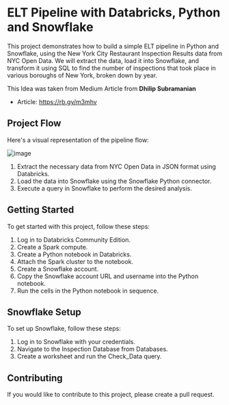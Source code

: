 # ELT Pipeline with Databricks, Python and Snowflake

This project demonstrates how to build a simple ELT pipeline in Python and Snowflake, using the New York City Restaurant Inspection Results data from NYC Open Data. We will extract the data, load it into Snowflake, and transform it using SQL to find the number of inspections that took place in various boroughs of New York, broken down by year.

This Idea was taken from Medium Article from **Dhilip Subramanian**
* Article: https://rb.gy/m3mhv 

## Project Flow

Here's a visual representation of the pipeline flow:

![image](https://user-images.githubusercontent.com/60131764/234843692-c8470c4e-d61e-4713-900f-de62b300dbcf.png)

1. Extract the necessary data from NYC Open Data in JSON format using Databricks.
2. Load the data into Snowflake using the Snowflake Python connector.
3. Execute a query in Snowflake to perform the desired analysis.

## Getting Started

To get started with this project, follow these steps:

1. Log in to Databricks Community Edition.
2. Create a Spark compute.
3. Create a Python notebook in Databricks.
4. Attach the Spark cluster to the notebook.
5. Create a Snowflake account.
6. Copy the Snowflake account URL and username into the Python notebook.
7. Run the cells in the Python notebook in sequence.

## Snowflake Setup

To set up Snowflake, follow these steps:

1. Log in to Snowflake with your credentials.
2. Navigate to the Inspection Database from Databases.
3. Create a worksheet and run the Check_Data query.

## Contributing
If you would like to contribute to this project, please create a pull request.





















